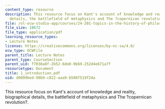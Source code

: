 ```yaml
---
content_type: resource
description: This resource focus on Kant's account of knowledge and reality, biographical
  details, the battlefield of metaphysics and The ?copernican revolution?.
file: /ol-ocw-studio-app/courses/24-201-topics-in-the-history-of-philosophy-kant-fall-2005/d0899bed98b9c822aaa9b508f519f24a_1_introduction.pdf
file_size: 18672
file_type: application/pdf
learning_resource_types:
- Lecture Notes
license: https://creativecommons.org/licenses/by-nc-sa/4.0/
ocw_type: OCWFile
parent_title: Lecture Notes
parent_type: CourseSection
parent_uid: f7038a8f-2b52-6de0-9b69-252d4e671a7f
resourcetype: Document
title: 1_introduction.pdf
uid: d0899bed-98b9-c822-aaa9-b508f519f24a
---
```

This resource focus on Kant's account of knowledge and reality, biographical details, the battlefield of metaphysics and The ?copernican revolution?.